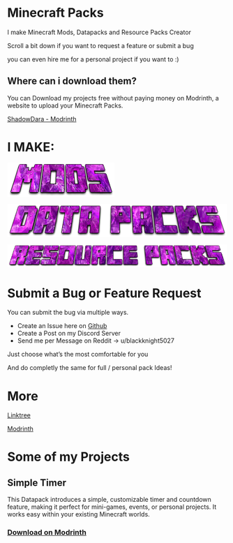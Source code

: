 # Minecraft Packs


I make Minecraft Mods, Datapacks and Resource Packs Creator

Scroll a bit down if you want to request a feature or submit a bug

you can even hire me for a personal project if you want to :)

## Where can i download them?

You can Download my projects free without paying money on Modrinth, a website to upload your Minecraft Packs.

[ShadowDara - Modrinth](https://modrinth.com/user/shadowdara)

# I MAKE:

![1000168123.png](1000168123.png)

![1000168124.png](1000168124.png)

![1000168125.png](1000168125.png)

# Submit a Bug or Feature Request

You can submit the bug via multiple ways. 

- Create an Issue here on [Github](https://github.com/ShadowDara/d4r-minecraft-packs/issues)
- Create a Post on my Discord Server
- Send me per Message on Reddit → u/blackknight5027

Just choose what’s the most comfortable for you

And do completly the same for full / personal pack Ideas!

# More

[Linktree](https://linktr.ee/shadowdara)

[Modrinth](https://modrinth.com/user/shadowdara)

# Some of my Projects

## Simple Timer

This Datapack introduces a simple, customizable timer and countdown feature, making it perfect for mini-games, events, or personal projects. It works easy within your existing Minecraft worlds.


### [Download on Modrinth](https://modrinth.com/user/shadowdara)
